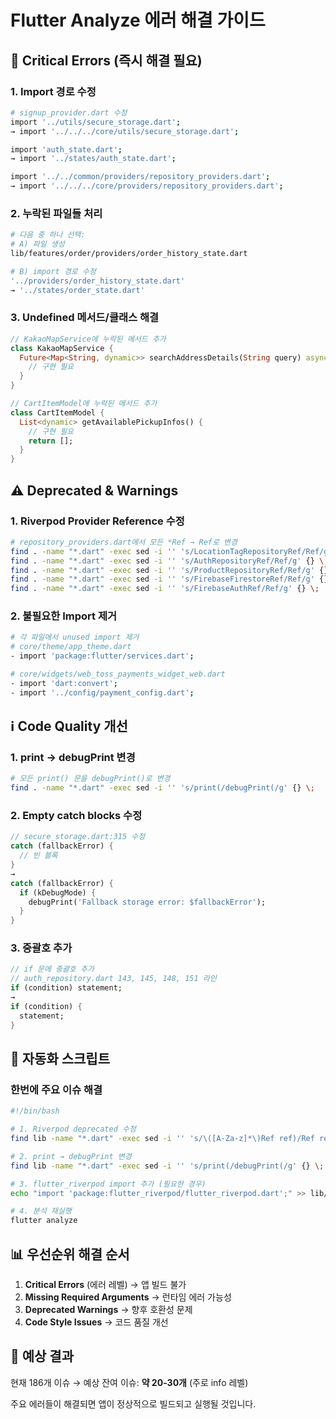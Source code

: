 # Flutter Analyze 에러 해결 가이드

## 🚨 Critical Errors (즉시 해결 필요)

### 1. Import 경로 수정
```bash
# signup_provider.dart 수정
import '../utils/secure_storage.dart'; 
→ import '../../../core/utils/secure_storage.dart';

import 'auth_state.dart'; 
→ import '../states/auth_state.dart';

import '../../common/providers/repository_providers.dart'; 
→ import '../../../core/providers/repository_providers.dart';
```

### 2. 누락된 파일들 처리
```bash
# 다음 중 하나 선택:
# A) 파일 생성 
lib/features/order/providers/order_history_state.dart

# B) import 경로 수정
'../providers/order_history_state.dart' 
→ '../states/order_state.dart'
```

### 3. Undefined 메서드/클래스 해결
```dart
// KakaoMapService에 누락된 메서드 추가
class KakaoMapService {
  Future<Map<String, dynamic>> searchAddressDetails(String query) async {
    // 구현 필요
  }
}

// CartItemModel에 누락된 메서드 추가  
class CartItemModel {
  List<dynamic> getAvailablePickupInfos() {
    // 구현 필요
    return [];
  }
}
```

## ⚠️ Deprecated & Warnings

### 1. Riverpod Provider Reference 수정
```bash
# repository_providers.dart에서 모든 *Ref → Ref로 변경
find . -name "*.dart" -exec sed -i '' 's/LocationTagRepositoryRef/Ref/g' {} \;
find . -name "*.dart" -exec sed -i '' 's/AuthRepositoryRef/Ref/g' {} \;
find . -name "*.dart" -exec sed -i '' 's/ProductRepositoryRef/Ref/g' {} \;
find . -name "*.dart" -exec sed -i '' 's/FirebaseFirestoreRef/Ref/g' {} \;
find . -name "*.dart" -exec sed -i '' 's/FirebaseAuthRef/Ref/g' {} \;
```

### 2. 불필요한 Import 제거
```bash
# 각 파일에서 unused import 제거
# core/theme/app_theme.dart
- import 'package:flutter/services.dart';

# core/widgets/web_toss_payments_widget_web.dart  
- import 'dart:convert';
- import '../config/payment_config.dart';
```

## ℹ️ Code Quality 개선

### 1. print → debugPrint 변경
```bash
# 모든 print() 문을 debugPrint()로 변경
find . -name "*.dart" -exec sed -i '' 's/print(/debugPrint(/g' {} \;
```

### 2. Empty catch blocks 수정
```dart
// secure_storage.dart:315 수정
catch (fallbackError) {
  // 빈 블록
}
→
catch (fallbackError) {
  if (kDebugMode) {
    debugPrint('Fallback storage error: $fallbackError');
  }
}
```

### 3. 중괄호 추가
```dart
// if 문에 중괄호 추가
// auth_repository.dart 143, 145, 148, 151 라인
if (condition) statement;
→
if (condition) {
  statement;
}
```

## 🔧 자동화 스크립트

### 한번에 주요 이슈 해결
```bash
#!/bin/bash

# 1. Riverpod deprecated 수정
find lib -name "*.dart" -exec sed -i '' 's/\([A-Za-z]*\)Ref ref)/Ref ref)/g' {} \;

# 2. print → debugPrint 변경  
find lib -name "*.dart" -exec sed -i '' 's/print(/debugPrint(/g' {} \;

# 3. flutter_riverpod import 추가 (필요한 경우)
echo "import 'package:flutter_riverpod/flutter_riverpod.dart';" >> lib/core/providers/repository_providers.dart

# 4. 분석 재실행
flutter analyze
```

## 📊 우선순위 해결 순서

1. **Critical Errors** (에러 레벨) → 앱 빌드 불가
2. **Missing Required Arguments** → 런타임 에러 가능성
3. **Deprecated Warnings** → 향후 호환성 문제
4. **Code Style Issues** → 코드 품질 개선

## 🎯 예상 결과

현재 186개 이슈 → 예상 잔여 이슈: **약 20-30개** (주로 info 레벨)

주요 에러들이 해결되면 앱이 정상적으로 빌드되고 실행될 것입니다. 